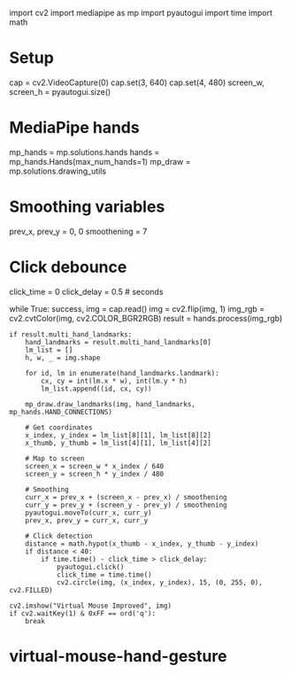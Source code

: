import cv2
import mediapipe as mp
import pyautogui
import time
import math

# Setup
cap = cv2.VideoCapture(0)
cap.set(3, 640)
cap.set(4, 480)
screen_w, screen_h = pyautogui.size()

# MediaPipe hands
mp_hands = mp.solutions.hands
hands = mp_hands.Hands(max_num_hands=1)
mp_draw = mp.solutions.drawing_utils

# Smoothing variables
prev_x, prev_y = 0, 0
smoothening = 7

# Click debounce
click_time = 0
click_delay = 0.5  # seconds

while True:
    success, img = cap.read()
    img = cv2.flip(img, 1)
    img_rgb = cv2.cvtColor(img, cv2.COLOR_BGR2RGB)
    result = hands.process(img_rgb)

    if result.multi_hand_landmarks:
        hand_landmarks = result.multi_hand_landmarks[0]
        lm_list = []
        h, w, _ = img.shape

        for id, lm in enumerate(hand_landmarks.landmark):
            cx, cy = int(lm.x * w), int(lm.y * h)
            lm_list.append((id, cx, cy))

        mp_draw.draw_landmarks(img, hand_landmarks, mp_hands.HAND_CONNECTIONS)

        # Get coordinates
        x_index, y_index = lm_list[8][1], lm_list[8][2]
        x_thumb, y_thumb = lm_list[4][1], lm_list[4][2]

        # Map to screen
        screen_x = screen_w * x_index / 640
        screen_y = screen_h * y_index / 480

        # Smoothing
        curr_x = prev_x + (screen_x - prev_x) / smoothening
        curr_y = prev_y + (screen_y - prev_y) / smoothening
        pyautogui.moveTo(curr_x, curr_y)
        prev_x, prev_y = curr_x, curr_y

        # Click detection
        distance = math.hypot(x_thumb - x_index, y_thumb - y_index)
        if distance < 40:
            if time.time() - click_time > click_delay:
                pyautogui.click()
                click_time = time.time()
                cv2.circle(img, (x_index, y_index), 15, (0, 255, 0), cv2.FILLED)

    cv2.imshow("Virtual Mouse Improved", img)
    if cv2.waitKey(1) & 0xFF == ord('q'):
        break
# virtual-mouse-hand-gesture
